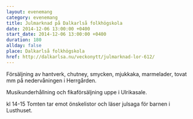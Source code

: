 ```yaml
---
layout: evenemang
category: evenemang
title: Julmarknad på Dalkarlså folkhögskola
date: 2014-12-06 13:00:00 +0400
start_date: 2014-12-06 13:00:00 +0400
duration: 180
allday: false
place: Dalkarlså folkhögskola
href: http://dalkarlsa.nu/veckonytt/julmarknad-lor-612/
---
```


Försäljning av hantverk, chutney, smycken, mjukkaka, marmelader, tovat mm på nedervåningen i Herrgården. 

Musikunderhållning och fikaförsäljning uppe i Ulrikasale.

kl 14-15 Tomten tar emot önskelistor och läser julsaga för barnen i Lusthuset.